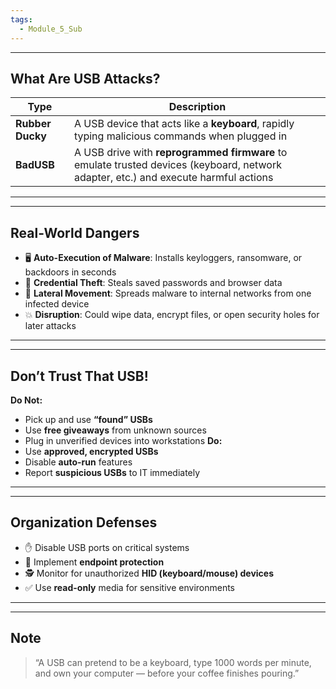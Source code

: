 ```yaml
---
tags:
  - Module_5_Sub
---
```

---
## What Are USB Attacks?
|Type|Description|
|---|---|
|**Rubber Ducky**|A USB device that acts like a **keyboard**, rapidly typing malicious commands when plugged in|
|**BadUSB**|A USB drive with **reprogrammed firmware** to emulate trusted devices (keyboard, network adapter, etc.) and execute harmful actions|

---


---
## Real-World Dangers
- 🖥️ **Auto-Execution of Malware**: Installs keyloggers, ransomware, or backdoors in seconds
- 🔑 **Credential Theft**: Steals saved passwords and browser data
- 🔗 **Lateral Movement**: Spreads malware to internal networks from one infected device
- 💥 **Disruption**: Could wipe data, encrypt files, or open security holes for later attacks

---


---
## Don’t Trust That USB!

**Do Not:**
- Pick up and use **“found” USBs**
- Use **free giveaways** from unknown sources
- Plug in unverified devices into workstations
**Do:**
- Use **approved, encrypted USBs**
- Disable **auto-run** features    
- Report **suspicious USBs** to IT immediately

---


---
## Organization Defenses

- ✋ Disable USB ports on critical systems
- 🔐 Implement **endpoint protection**
- 🕵️ Monitor for unauthorized **HID (keyboard/mouse) devices**
- ✅ Use **read-only** media for sensitive environments

---


---
## Note

> “A USB can pretend to be a keyboard, type 1000 words per minute, and own your computer — before your coffee finishes pouring.”